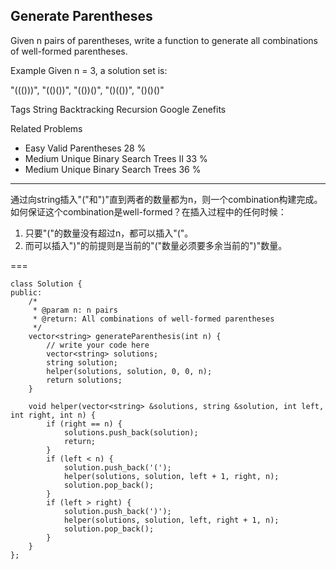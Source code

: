 ## Generate Parentheses  ##

Given n pairs of parentheses, write a function to generate all combinations of well-formed parentheses.

Example
Given n = 3, a solution set is:

"((()))", "(()())", "(())()", "()(())", "()()()"

Tags 
String Backtracking Recursion Google Zenefits

Related Problems 

- Easy Valid Parentheses 28 %
- Medium Unique Binary Search Trees II 33 %
- Medium Unique Binary Search Trees 36 %

----------
通过向string插入"("和")"直到两者的数量都为n，则一个combination构建完成。如何保证这个combination是well-formed？在插入过程中的任何时候：

1. 只要"("的数量没有超过n，都可以插入"("。
2. 而可以插入")"的前提则是当前的"("数量必须要多余当前的")"数量。

===

	class Solution {
	public:
	    /*
	     * @param n: n pairs
	     * @return: All combinations of well-formed parentheses
	     */
	    vector<string> generateParenthesis(int n) {
	        // write your code here
	        vector<string> solutions;
	        string solution;
	        helper(solutions, solution, 0, 0, n);
	        return solutions;
	    }
	
	    void helper(vector<string> &solutions, string &solution, int left, int right, int n) {
	        if (right == n) {
	            solutions.push_back(solution);
	            return;
	        }
	        if (left < n) {
	            solution.push_back('(');
	            helper(solutions, solution, left + 1, right, n);
	            solution.pop_back();
	        }
	        if (left > right) {
	            solution.push_back(')');
	            helper(solutions, solution, left, right + 1, n);
	            solution.pop_back();
	        }
	    }
	};
